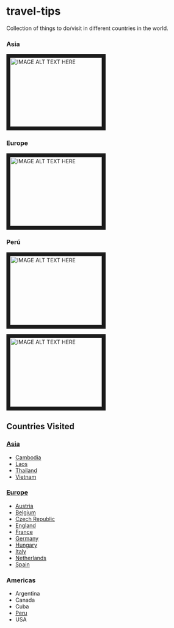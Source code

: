 # travel-tips
Collection of things to do/visit in different countries in the world.
### Asia
<a href="http://www.youtube.com/watch?feature=player_embedded&v=M66zd7POMeU
" target="_blank"><img src="http://img.youtube.com/vi/M66zd7POMeU/0.jpg" 
alt="IMAGE ALT TEXT HERE" width="240" height="180" border="10" /></a>


### Europe
<a href="http://www.youtube.com/watch?feature=player_embedded&v=Sed_IyHnUvE
" target="_blank"><img src="http://img.youtube.com/vi/Sed_IyHnUvE/0.jpg" 
alt="IMAGE ALT TEXT HERE" width="240" height="180" border="10" /></a>

### Perú
<a href="http://www.youtube.com/watch?feature=player_embedded&v=u4QN7xikDEc
" target="_blank"><img src="http://img.youtube.com/vi/u4QN7xikDEc/0.jpg"
alt="IMAGE ALT TEXT HERE" width="240" height="180" border="10" /></a>

<a href="http://www.youtube.com/watch?feature=player_embedded&v=4LJVNyf3fy8
" target="_blank"><img src="http://img.youtube.com/vi/4LJVNyf3fy8/0.jpg"
alt="IMAGE ALT TEXT HERE" width="240" height="180" border="10" /></a>

## Countries Visited

### [Asia](https://github.com/rocajuan/travel-tips/tree/master/asia)
- [Cambodia](https://github.com/rocajuan/travel-tips/tree/master/asia/cambodia)
- [Laos](https://github.com/rocajuan/travel-tips/tree/master/asia/laos)
- [Thailand](https://github.com/rocajuan/travel-tips/tree/master/asia/thailand)
- [Vietnam](https://github.com/rocajuan/travel-tips/tree/master/asia/vietnam)

### [Europe](https://github.com/rocajuan/travel-tips/tree/master/europe)
- [Austria](https://github.com/rocajuan/travel-tips/tree/master/europe/austria)
- [Belgium](https://github.com/rocajuan/travel-tips/tree/master/europe/belgium)
- [Czech Republic](https://github.com/rocajuan/travel-tips/tree/master/europe/czech-republic)
- [England](https://github.com/rocajuan/travel-tips/tree/master/europe/england)
- [France](https://github.com/rocajuan/travel-tips/tree/master/europe/france)
- [Germany](https://github.com/rocajuan/travel-tips/tree/master/europe/germany)
- [Hungary](https://github.com/rocajuan/travel-tips/tree/master/europe/hungary)
- [Italy](https://github.com/rocajuan/travel-tips/tree/master/europe/italy)
- [Netherlands](https://github.com/rocajuan/travel-tips/tree/master/europe/netherlands)
- [Spain](https://github.com/rocajuan/travel-tips/tree/master/europe/spain)

### Americas
- Argentina
- Canada
- Cuba
- [Peru](https://github.com/rocajuan/travel-tips/tree/master/americas/peru)
- USA